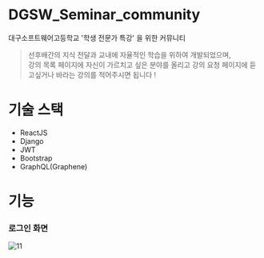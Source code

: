 # DGSW_Seminar_community
대구소프트웨어고등학교 '학생 전문가 특강' 을 위한 커뮤니티

> 선후배간의 지식 전달과 교내에 자율적인 학습을 위하여 개발되었으며,     
> 강의 목록 페이지에 자신이 가르치고 싶은 분야를 올리고 강의 요청 페이지에
> 듣고싶거나 바라는 강의를 적어주시면 됩니다 !


# 기술 스택
 * ReactJS
 * Django
 * JWT
 * Bootstrap
 * GraphQL(Graphene)
 
# 기능 

### 로그인 화면
 ![11](https://user-images.githubusercontent.com/38284097/88253595-72967580-cced-11ea-8e75-7fa1331f1aba.PNG)
